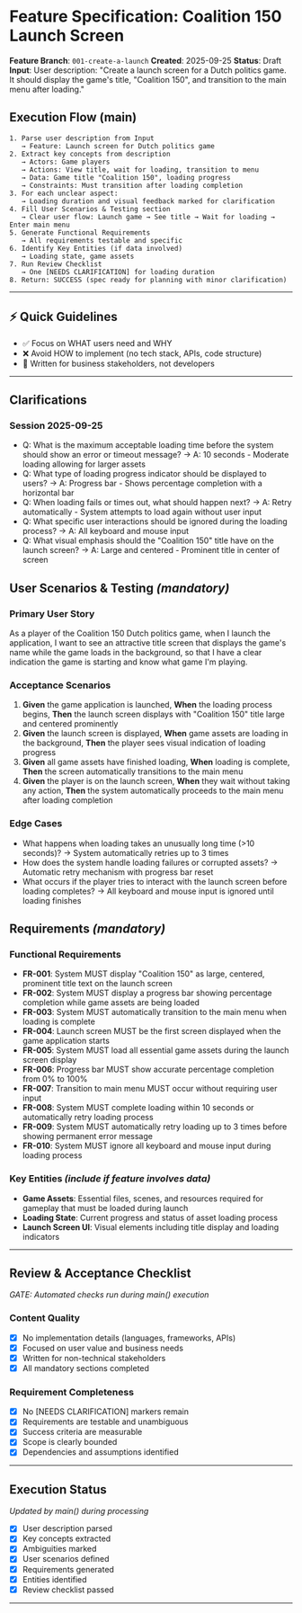 # Feature Specification: Coalition 150 Launch Screen

**Feature Branch**: `001-create-a-launch`
**Created**: 2025-09-25
**Status**: Draft
**Input**: User description: "Create a launch screen for a Dutch politics game. It should display the game's title, \"Coalition 150\", and transition to the main menu after loading."

## Execution Flow (main)
```
1. Parse user description from Input
   → Feature: Launch screen for Dutch politics game
2. Extract key concepts from description
   → Actors: Game players
   → Actions: View title, wait for loading, transition to menu
   → Data: Game title "Coalition 150", loading progress
   → Constraints: Must transition after loading completion
3. For each unclear aspect:
   → Loading duration and visual feedback marked for clarification
4. Fill User Scenarios & Testing section
   → Clear user flow: Launch game → See title → Wait for loading → Enter main menu
5. Generate Functional Requirements
   → All requirements testable and specific
6. Identify Key Entities (if data involved)
   → Loading state, game assets
7. Run Review Checklist
   → One [NEEDS CLARIFICATION] for loading duration
8. Return: SUCCESS (spec ready for planning with minor clarification)
```

---

## ⚡ Quick Guidelines
- ✅ Focus on WHAT users need and WHY
- ❌ Avoid HOW to implement (no tech stack, APIs, code structure)
- 👥 Written for business stakeholders, not developers

---

## Clarifications

### Session 2025-09-25
- Q: What is the maximum acceptable loading time before the system should show an error or timeout message? → A: 10 seconds - Moderate loading allowing for larger assets
- Q: What type of loading progress indicator should be displayed to users? → A: Progress bar - Shows percentage completion with a horizontal bar
- Q: When loading fails or times out, what should happen next? → A: Retry automatically - System attempts to load again without user input
- Q: What specific user interactions should be ignored during the loading process? → A: All keyboard and mouse input
- Q: What visual emphasis should the "Coalition 150" title have on the launch screen? → A: Large and centered - Prominent title in center of screen

## User Scenarios & Testing *(mandatory)*

### Primary User Story
As a player of the Coalition 150 Dutch politics game, when I launch the application, I want to see an attractive title screen that displays the game's name while the game loads in the background, so that I have a clear indication the game is starting and know what game I'm playing.

### Acceptance Scenarios
1. **Given** the game application is launched, **When** the loading process begins, **Then** the launch screen displays with "Coalition 150" title large and centered prominently
2. **Given** the launch screen is displayed, **When** game assets are loading in the background, **Then** the player sees visual indication of loading progress
3. **Given** all game assets have finished loading, **When** loading is complete, **Then** the screen automatically transitions to the main menu
4. **Given** the player is on the launch screen, **When** they wait without taking any action, **Then** the system automatically proceeds to the main menu after loading completion

### Edge Cases
- What happens when loading takes an unusually long time (>10 seconds)? → System automatically retries up to 3 times
- How does the system handle loading failures or corrupted assets? → Automatic retry mechanism with progress bar reset
- What occurs if the player tries to interact with the launch screen before loading completes? → All keyboard and mouse input is ignored until loading finishes

## Requirements *(mandatory)*

### Functional Requirements
- **FR-001**: System MUST display "Coalition 150" as large, centered, prominent title text on the launch screen
- **FR-002**: System MUST display a progress bar showing percentage completion while game assets are being loaded
- **FR-003**: System MUST automatically transition to the main menu when loading is complete
- **FR-004**: Launch screen MUST be the first screen displayed when the game application starts
- **FR-005**: System MUST load all essential game assets during the launch screen display
- **FR-006**: Progress bar MUST show accurate percentage completion from 0% to 100%
- **FR-007**: Transition to main menu MUST occur without requiring user input
- **FR-008**: System MUST complete loading within 10 seconds or automatically retry loading process
- **FR-009**: System MUST automatically retry loading up to 3 times before showing permanent error message
- **FR-010**: System MUST ignore all keyboard and mouse input during loading process

### Key Entities *(include if feature involves data)*
- **Game Assets**: Essential files, scenes, and resources required for gameplay that must be loaded during launch
- **Loading State**: Current progress and status of asset loading process
- **Launch Screen UI**: Visual elements including title display and loading indicators

---

## Review & Acceptance Checklist
*GATE: Automated checks run during main() execution*

### Content Quality
- [x] No implementation details (languages, frameworks, APIs)
- [x] Focused on user value and business needs
- [x] Written for non-technical stakeholders
- [x] All mandatory sections completed

### Requirement Completeness
- [x] No [NEEDS CLARIFICATION] markers remain
- [x] Requirements are testable and unambiguous
- [x] Success criteria are measurable
- [x] Scope is clearly bounded
- [x] Dependencies and assumptions identified

---

## Execution Status
*Updated by main() during processing*

- [x] User description parsed
- [x] Key concepts extracted
- [x] Ambiguities marked
- [x] User scenarios defined
- [x] Requirements generated
- [x] Entities identified
- [x] Review checklist passed

---